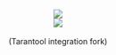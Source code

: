 <br>
<p align="center">
	<a href="http://sphia.org"><img src="http://sophia.systems/sophia.png" /></a><br>
	<a href="http://sphia.org"><img src="http://sophia.systems/logo_title.png" /></a>
	<br>
	<br>
	(Tarantool integration fork)
	<br>
</p>
